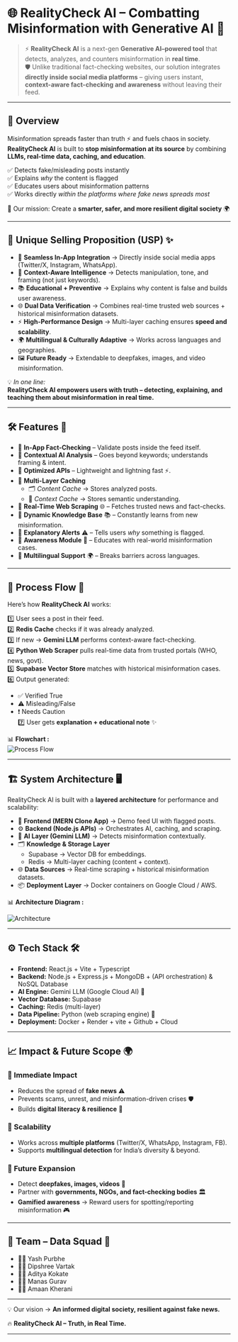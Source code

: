 # 🌐 RealityCheck AI – Combatting Misinformation with Generative AI 🤖

> ⚡ **RealityCheck AI** is a next-gen **Generative AI–powered tool** that detects, analyzes, and counters misinformation in **real time**.  
> 🛡️ Unlike traditional fact-checking websites, our solution integrates **directly inside social media platforms** – giving users instant, **context-aware fact-checking and awareness** without leaving their feed.

---

## 📌 Overview  

Misinformation spreads faster than truth ⚡ and fuels chaos in society.  
**RealityCheck AI** is built to **stop misinformation at its source** by combining **LLMs, real-time data, caching, and education**.  

✅ Detects fake/misleading posts instantly  
✅ Explains *why* the content is flagged  
✅ Educates users about misinformation patterns  
✅ Works directly *within the platforms where fake news spreads most*  

🎯 Our mission: Create a **smarter, safer, and more resilient digital society** 🌍  

---

## 🌟 Unique Selling Proposition (USP) ✨  

- 🔗 **Seamless In-App Integration** → Directly inside social media apps (Twitter/X, Instagram, WhatsApp).  
- 🧠 **Context-Aware Intelligence** → Detects manipulation, tone, and framing (not just keywords).  
- 📚 **Educational + Preventive** → Explains why content is false and builds user awareness.  
- 🌐 **Dual Data Verification** → Combines real-time trusted web sources + historical misinformation datasets.  
- ⚡ **High-Performance Design** → Multi-layer caching ensures **speed and scalability**.  
- 🌍 **Multilingual & Culturally Adaptive** → Works across languages and geographies.  
- 🖼️ **Future Ready** → Extendable to deepfakes, images, and video misinformation.  

💡 *In one line:*  
**RealityCheck AI empowers users with truth – detecting, explaining, and teaching them about misinformation in real time.**

---

## 🛠️ Features 🚀  

- 🔹 **In-App Fact-Checking** – Validate posts inside the feed itself.  
- 🔹 **Contextual AI Analysis** – Goes beyond keywords; understands framing & intent.  
- 🔹 **Optimized APIs** – Lightweight and lightning fast ⚡.  
- 🔹 **Multi-Layer Caching**  
  - 🗂️ *Content Cache* → Stores analyzed posts.  
  - 🧩 *Context Cache* → Stores semantic understanding.  
- 🔹 **Real-Time Web Scraping** 🌐 – Fetches trusted news and fact-checks.  
- 🔹 **Dynamic Knowledge Base** 📚 – Constantly learns from new misinformation.  
- 🔹 **Explanatory Alerts** ⚠️ – Tells users *why* something is flagged.  
- 🔹 **Awareness Module** 🧠 – Educates with real-world misinformation cases.  
- 🔹 **Multilingual Support** 🌍 – Breaks barriers across languages.  

---

## 🔄 Process Flow 🔁  

Here’s how **RealityCheck AI** works:  

1️⃣ User sees a post in their feed.  
2️⃣ **Redis Cache** checks if it was already analyzed.  
3️⃣ If new → **Gemini LLM** performs context-aware fact-checking.  
4️⃣ **Python Web Scraper** pulls real-time data from trusted portals (WHO, news, govt).  
5️⃣ **Supabase Vector Store** matches with historical misinformation cases.  
6️⃣ Output generated:  
   - ✅ Verified True  
   - ⚠️ Misleading/False  
   - ❗ Needs Caution  
7️⃣ User gets **explanation + educational note** ✨  

📊 **Flowchart :**  
![Process Flow](Assets/Flowchart.gif)  

---

## 🏗️ System Architecture 🖥️  

RealityCheck AI is built with a **layered architecture** for performance and scalability:  

- 🎨 **Frontend (MERN Clone App)** → Demo feed UI with flagged posts.  
- ⚙️ **Backend (Node.js APIs)** → Orchestrates AI, caching, and scraping.
- 🧠 **AI Layer (Gemini LLM)** → Detects misinformation contextually.  
- 🗂️ **Knowledge & Storage Layer**  
  - Supabase → Vector DB for embeddings.  
  - Redis → Multi-layer caching (content + context).  
- 🌐 **Data Sources** → Real-time scraping + historical misinformation datasets.  
- 📦 **Deployment Layer** → Docker containers on Google Cloud / AWS.  

📊 **Architecture Diagram :**  

![Architecture](Assets/Architecture.gif)  

---

## ⚙️ Tech Stack 🛠️  

- **Frontend:** React.js + Vite + Typescript 
- **Backend:** Node.js + Express.js + MongoDB + (API orchestration) & NoSQL Database 
- **AI Engine:** Gemini LLM (Google Cloud AI) 🤖  
- **Vector Database:** Supabase  
- **Caching:** Redis (multi-layer)  
- **Data Pipeline:** Python (web scraping engine) 🐍  
- **Deployment:** Docker + Render + vite + Github + Cloud  

---

## 📈 Impact & Future Scope 🌍  

### 🌟 Immediate Impact  
- Reduces the spread of **fake news** ⚠️  
- Prevents scams, unrest, and misinformation-driven crises 🛡️  
- Builds **digital literacy & resilience** 🧠  

### 🚀 Scalability  
- Works across **multiple platforms** (Twitter/X, WhatsApp, Instagram, FB).  
- Supports **multilingual detection** for India’s diversity & beyond.  

### 🔮 Future Expansion  
- Detect **deepfakes, images, videos** 🎥  
- Partner with **governments, NGOs, and fact-checking bodies** 🏛️  
- **Gamified awareness** → Reward users for spotting/reporting misinformation 🎮  

---

## 👥 Team – Data Squad 💪  

- 🧑‍💻 Yash Purbhe  
- 👩‍💻 Dipshree Vartak  
- 👨‍💻 Aditya Kokate  
- 👨‍💻 Manas Gurav  
- 👨‍💻 Amaan Kherani  

---

💡 Our vision → **An informed digital society, resilient against fake news.**  

🔥 **RealityCheck AI – Truth, in Real Time.**  

---
